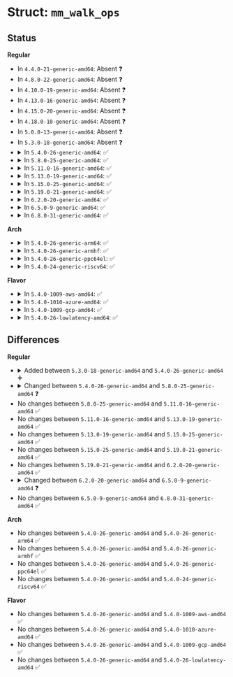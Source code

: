 # Struct: <code>mm_walk_ops</code>

## Status
<b>Regular</b>
<ul>
<li>
In <code>4.4.0-21-generic-amd64</code>: Absent ❓
</li>
<li>
In <code>4.8.0-22-generic-amd64</code>: Absent ❓
</li>
<li>
In <code>4.10.0-19-generic-amd64</code>: Absent ❓
</li>
<li>
In <code>4.13.0-16-generic-amd64</code>: Absent ❓
</li>
<li>
In <code>4.15.0-20-generic-amd64</code>: Absent ❓
</li>
<li>
In <code>4.18.0-10-generic-amd64</code>: Absent ❓
</li>
<li>
In <code>5.0.0-13-generic-amd64</code>: Absent ❓
</li>
<li>
In <code>5.3.0-18-generic-amd64</code>: Absent ❓
</li>
<li>
<details>
<summary>In <code>5.4.0-26-generic-amd64</code>: ✅</summary>

```c
struct mm_walk_ops {
    int (*)(pud_t *, long unsigned int, long unsigned int, struct mm_walk *) pud_entry;
    int (*)(pmd_t *, long unsigned int, long unsigned int, struct mm_walk *) pmd_entry;
    int (*)(pte_t *, long unsigned int, long unsigned int, struct mm_walk *) pte_entry;
    int (*)(long unsigned int, long unsigned int, struct mm_walk *) pte_hole;
    int (*)(pte_t *, long unsigned int, long unsigned int, long unsigned int, struct mm_walk *) hugetlb_entry;
    int (*)(long unsigned int, long unsigned int, struct mm_walk *) test_walk;
}
```
</details>
</li>
<li>
<details>
<summary>In <code>5.8.0-25-generic-amd64</code>: ✅</summary>

```c
struct mm_walk_ops {
    int (*)(pgd_t *, long unsigned int, long unsigned int, struct mm_walk *) pgd_entry;
    int (*)(p4d_t *, long unsigned int, long unsigned int, struct mm_walk *) p4d_entry;
    int (*)(pud_t *, long unsigned int, long unsigned int, struct mm_walk *) pud_entry;
    int (*)(pmd_t *, long unsigned int, long unsigned int, struct mm_walk *) pmd_entry;
    int (*)(pte_t *, long unsigned int, long unsigned int, struct mm_walk *) pte_entry;
    int (*)(long unsigned int, long unsigned int, int, struct mm_walk *) pte_hole;
    int (*)(pte_t *, long unsigned int, long unsigned int, long unsigned int, struct mm_walk *) hugetlb_entry;
    int (*)(long unsigned int, long unsigned int, struct mm_walk *) test_walk;
    int (*)(long unsigned int, long unsigned int, struct mm_walk *) pre_vma;
    void (*)(struct mm_walk *) post_vma;
}
```
</details>
</li>
<li>
<details>
<summary>In <code>5.11.0-16-generic-amd64</code>: ✅</summary>

```c
struct mm_walk_ops {
    int (*)(pgd_t *, long unsigned int, long unsigned int, struct mm_walk *) pgd_entry;
    int (*)(p4d_t *, long unsigned int, long unsigned int, struct mm_walk *) p4d_entry;
    int (*)(pud_t *, long unsigned int, long unsigned int, struct mm_walk *) pud_entry;
    int (*)(pmd_t *, long unsigned int, long unsigned int, struct mm_walk *) pmd_entry;
    int (*)(pte_t *, long unsigned int, long unsigned int, struct mm_walk *) pte_entry;
    int (*)(long unsigned int, long unsigned int, int, struct mm_walk *) pte_hole;
    int (*)(pte_t *, long unsigned int, long unsigned int, long unsigned int, struct mm_walk *) hugetlb_entry;
    int (*)(long unsigned int, long unsigned int, struct mm_walk *) test_walk;
    int (*)(long unsigned int, long unsigned int, struct mm_walk *) pre_vma;
    void (*)(struct mm_walk *) post_vma;
}
```
</details>
</li>
<li>
<details>
<summary>In <code>5.13.0-19-generic-amd64</code>: ✅</summary>

```c
struct mm_walk_ops {
    int (*)(pgd_t *, long unsigned int, long unsigned int, struct mm_walk *) pgd_entry;
    int (*)(p4d_t *, long unsigned int, long unsigned int, struct mm_walk *) p4d_entry;
    int (*)(pud_t *, long unsigned int, long unsigned int, struct mm_walk *) pud_entry;
    int (*)(pmd_t *, long unsigned int, long unsigned int, struct mm_walk *) pmd_entry;
    int (*)(pte_t *, long unsigned int, long unsigned int, struct mm_walk *) pte_entry;
    int (*)(long unsigned int, long unsigned int, int, struct mm_walk *) pte_hole;
    int (*)(pte_t *, long unsigned int, long unsigned int, long unsigned int, struct mm_walk *) hugetlb_entry;
    int (*)(long unsigned int, long unsigned int, struct mm_walk *) test_walk;
    int (*)(long unsigned int, long unsigned int, struct mm_walk *) pre_vma;
    void (*)(struct mm_walk *) post_vma;
}
```
</details>
</li>
<li>
<details>
<summary>In <code>5.15.0-25-generic-amd64</code>: ✅</summary>

```c
struct mm_walk_ops {
    int (*)(pgd_t *, long unsigned int, long unsigned int, struct mm_walk *) pgd_entry;
    int (*)(p4d_t *, long unsigned int, long unsigned int, struct mm_walk *) p4d_entry;
    int (*)(pud_t *, long unsigned int, long unsigned int, struct mm_walk *) pud_entry;
    int (*)(pmd_t *, long unsigned int, long unsigned int, struct mm_walk *) pmd_entry;
    int (*)(pte_t *, long unsigned int, long unsigned int, struct mm_walk *) pte_entry;
    int (*)(long unsigned int, long unsigned int, int, struct mm_walk *) pte_hole;
    int (*)(pte_t *, long unsigned int, long unsigned int, long unsigned int, struct mm_walk *) hugetlb_entry;
    int (*)(long unsigned int, long unsigned int, struct mm_walk *) test_walk;
    int (*)(long unsigned int, long unsigned int, struct mm_walk *) pre_vma;
    void (*)(struct mm_walk *) post_vma;
}
```
</details>
</li>
<li>
<details>
<summary>In <code>5.19.0-21-generic-amd64</code>: ✅</summary>

```c
struct mm_walk_ops {
    int (*)(pgd_t *, long unsigned int, long unsigned int, struct mm_walk *) pgd_entry;
    int (*)(p4d_t *, long unsigned int, long unsigned int, struct mm_walk *) p4d_entry;
    int (*)(pud_t *, long unsigned int, long unsigned int, struct mm_walk *) pud_entry;
    int (*)(pmd_t *, long unsigned int, long unsigned int, struct mm_walk *) pmd_entry;
    int (*)(pte_t *, long unsigned int, long unsigned int, struct mm_walk *) pte_entry;
    int (*)(long unsigned int, long unsigned int, int, struct mm_walk *) pte_hole;
    int (*)(pte_t *, long unsigned int, long unsigned int, long unsigned int, struct mm_walk *) hugetlb_entry;
    int (*)(long unsigned int, long unsigned int, struct mm_walk *) test_walk;
    int (*)(long unsigned int, long unsigned int, struct mm_walk *) pre_vma;
    void (*)(struct mm_walk *) post_vma;
}
```
</details>
</li>
<li>
<details>
<summary>In <code>6.2.0-20-generic-amd64</code>: ✅</summary>

```c
struct mm_walk_ops {
    int (*)(pgd_t *, long unsigned int, long unsigned int, struct mm_walk *) pgd_entry;
    int (*)(p4d_t *, long unsigned int, long unsigned int, struct mm_walk *) p4d_entry;
    int (*)(pud_t *, long unsigned int, long unsigned int, struct mm_walk *) pud_entry;
    int (*)(pmd_t *, long unsigned int, long unsigned int, struct mm_walk *) pmd_entry;
    int (*)(pte_t *, long unsigned int, long unsigned int, struct mm_walk *) pte_entry;
    int (*)(long unsigned int, long unsigned int, int, struct mm_walk *) pte_hole;
    int (*)(pte_t *, long unsigned int, long unsigned int, long unsigned int, struct mm_walk *) hugetlb_entry;
    int (*)(long unsigned int, long unsigned int, struct mm_walk *) test_walk;
    int (*)(long unsigned int, long unsigned int, struct mm_walk *) pre_vma;
    void (*)(struct mm_walk *) post_vma;
}
```
</details>
</li>
<li>
<details>
<summary>In <code>6.5.0-9-generic-amd64</code>: ✅</summary>

```c
struct mm_walk_ops {
    int (*)(pgd_t *, long unsigned int, long unsigned int, struct mm_walk *) pgd_entry;
    int (*)(p4d_t *, long unsigned int, long unsigned int, struct mm_walk *) p4d_entry;
    int (*)(pud_t *, long unsigned int, long unsigned int, struct mm_walk *) pud_entry;
    int (*)(pmd_t *, long unsigned int, long unsigned int, struct mm_walk *) pmd_entry;
    int (*)(pte_t *, long unsigned int, long unsigned int, struct mm_walk *) pte_entry;
    int (*)(long unsigned int, long unsigned int, int, struct mm_walk *) pte_hole;
    int (*)(pte_t *, long unsigned int, long unsigned int, long unsigned int, struct mm_walk *) hugetlb_entry;
    int (*)(long unsigned int, long unsigned int, struct mm_walk *) test_walk;
    int (*)(long unsigned int, long unsigned int, struct mm_walk *) pre_vma;
    void (*)(struct mm_walk *) post_vma;
    enum page_walk_lock walk_lock;
}
```
</details>
</li>
<li>
<details>
<summary>In <code>6.8.0-31-generic-amd64</code>: ✅</summary>

```c
struct mm_walk_ops {
    int (*)(pgd_t *, long unsigned int, long unsigned int, struct mm_walk *) pgd_entry;
    int (*)(p4d_t *, long unsigned int, long unsigned int, struct mm_walk *) p4d_entry;
    int (*)(pud_t *, long unsigned int, long unsigned int, struct mm_walk *) pud_entry;
    int (*)(pmd_t *, long unsigned int, long unsigned int, struct mm_walk *) pmd_entry;
    int (*)(pte_t *, long unsigned int, long unsigned int, struct mm_walk *) pte_entry;
    int (*)(long unsigned int, long unsigned int, int, struct mm_walk *) pte_hole;
    int (*)(pte_t *, long unsigned int, long unsigned int, long unsigned int, struct mm_walk *) hugetlb_entry;
    int (*)(long unsigned int, long unsigned int, struct mm_walk *) test_walk;
    int (*)(long unsigned int, long unsigned int, struct mm_walk *) pre_vma;
    void (*)(struct mm_walk *) post_vma;
    enum page_walk_lock walk_lock;
}
```
</details>
</li>
</ul>
<b>Arch</b>
<ul>
<li>
<details>
<summary>In <code>5.4.0-26-generic-arm64</code>: ✅</summary>

```c
struct mm_walk_ops {
    int (*)(pud_t *, long unsigned int, long unsigned int, struct mm_walk *) pud_entry;
    int (*)(pmd_t *, long unsigned int, long unsigned int, struct mm_walk *) pmd_entry;
    int (*)(pte_t *, long unsigned int, long unsigned int, struct mm_walk *) pte_entry;
    int (*)(long unsigned int, long unsigned int, struct mm_walk *) pte_hole;
    int (*)(pte_t *, long unsigned int, long unsigned int, long unsigned int, struct mm_walk *) hugetlb_entry;
    int (*)(long unsigned int, long unsigned int, struct mm_walk *) test_walk;
}
```
</details>
</li>
<li>
<details>
<summary>In <code>5.4.0-26-generic-armhf</code>: ✅</summary>

```c
struct mm_walk_ops {
    int (*)(pud_t *, long unsigned int, long unsigned int, struct mm_walk *) pud_entry;
    int (*)(pmd_t *, long unsigned int, long unsigned int, struct mm_walk *) pmd_entry;
    int (*)(pte_t *, long unsigned int, long unsigned int, struct mm_walk *) pte_entry;
    int (*)(long unsigned int, long unsigned int, struct mm_walk *) pte_hole;
    int (*)(pte_t *, long unsigned int, long unsigned int, long unsigned int, struct mm_walk *) hugetlb_entry;
    int (*)(long unsigned int, long unsigned int, struct mm_walk *) test_walk;
}
```
</details>
</li>
<li>
<details>
<summary>In <code>5.4.0-26-generic-ppc64el</code>: ✅</summary>

```c
struct mm_walk_ops {
    int (*)(pud_t *, long unsigned int, long unsigned int, struct mm_walk *) pud_entry;
    int (*)(pmd_t *, long unsigned int, long unsigned int, struct mm_walk *) pmd_entry;
    int (*)(pte_t *, long unsigned int, long unsigned int, struct mm_walk *) pte_entry;
    int (*)(long unsigned int, long unsigned int, struct mm_walk *) pte_hole;
    int (*)(pte_t *, long unsigned int, long unsigned int, long unsigned int, struct mm_walk *) hugetlb_entry;
    int (*)(long unsigned int, long unsigned int, struct mm_walk *) test_walk;
}
```
</details>
</li>
<li>
<details>
<summary>In <code>5.4.0-24-generic-riscv64</code>: ✅</summary>

```c
struct mm_walk_ops {
    int (*)(pud_t *, long unsigned int, long unsigned int, struct mm_walk *) pud_entry;
    int (*)(pmd_t *, long unsigned int, long unsigned int, struct mm_walk *) pmd_entry;
    int (*)(pte_t *, long unsigned int, long unsigned int, struct mm_walk *) pte_entry;
    int (*)(long unsigned int, long unsigned int, struct mm_walk *) pte_hole;
    int (*)(pte_t *, long unsigned int, long unsigned int, long unsigned int, struct mm_walk *) hugetlb_entry;
    int (*)(long unsigned int, long unsigned int, struct mm_walk *) test_walk;
}
```
</details>
</li>
</ul>
<b>Flavor</b>
<ul>
<li>
<details>
<summary>In <code>5.4.0-1009-aws-amd64</code>: ✅</summary>

```c
struct mm_walk_ops {
    int (*)(pud_t *, long unsigned int, long unsigned int, struct mm_walk *) pud_entry;
    int (*)(pmd_t *, long unsigned int, long unsigned int, struct mm_walk *) pmd_entry;
    int (*)(pte_t *, long unsigned int, long unsigned int, struct mm_walk *) pte_entry;
    int (*)(long unsigned int, long unsigned int, struct mm_walk *) pte_hole;
    int (*)(pte_t *, long unsigned int, long unsigned int, long unsigned int, struct mm_walk *) hugetlb_entry;
    int (*)(long unsigned int, long unsigned int, struct mm_walk *) test_walk;
}
```
</details>
</li>
<li>
<details>
<summary>In <code>5.4.0-1010-azure-amd64</code>: ✅</summary>

```c
struct mm_walk_ops {
    int (*)(pud_t *, long unsigned int, long unsigned int, struct mm_walk *) pud_entry;
    int (*)(pmd_t *, long unsigned int, long unsigned int, struct mm_walk *) pmd_entry;
    int (*)(pte_t *, long unsigned int, long unsigned int, struct mm_walk *) pte_entry;
    int (*)(long unsigned int, long unsigned int, struct mm_walk *) pte_hole;
    int (*)(pte_t *, long unsigned int, long unsigned int, long unsigned int, struct mm_walk *) hugetlb_entry;
    int (*)(long unsigned int, long unsigned int, struct mm_walk *) test_walk;
}
```
</details>
</li>
<li>
<details>
<summary>In <code>5.4.0-1009-gcp-amd64</code>: ✅</summary>

```c
struct mm_walk_ops {
    int (*)(pud_t *, long unsigned int, long unsigned int, struct mm_walk *) pud_entry;
    int (*)(pmd_t *, long unsigned int, long unsigned int, struct mm_walk *) pmd_entry;
    int (*)(pte_t *, long unsigned int, long unsigned int, struct mm_walk *) pte_entry;
    int (*)(long unsigned int, long unsigned int, struct mm_walk *) pte_hole;
    int (*)(pte_t *, long unsigned int, long unsigned int, long unsigned int, struct mm_walk *) hugetlb_entry;
    int (*)(long unsigned int, long unsigned int, struct mm_walk *) test_walk;
}
```
</details>
</li>
<li>
<details>
<summary>In <code>5.4.0-26-lowlatency-amd64</code>: ✅</summary>

```c
struct mm_walk_ops {
    int (*)(pud_t *, long unsigned int, long unsigned int, struct mm_walk *) pud_entry;
    int (*)(pmd_t *, long unsigned int, long unsigned int, struct mm_walk *) pmd_entry;
    int (*)(pte_t *, long unsigned int, long unsigned int, struct mm_walk *) pte_entry;
    int (*)(long unsigned int, long unsigned int, struct mm_walk *) pte_hole;
    int (*)(pte_t *, long unsigned int, long unsigned int, long unsigned int, struct mm_walk *) hugetlb_entry;
    int (*)(long unsigned int, long unsigned int, struct mm_walk *) test_walk;
}
```
</details>
</li>
</ul>

## Differences
<b>Regular</b>
<ul>
<li>
<details>
<summary>Added between <code>5.3.0-18-generic-amd64</code> and <code>5.4.0-26-generic-amd64</code> ➕</summary>

```c
struct mm_walk_ops {
    int (*)(pud_t *, long unsigned int, long unsigned int, struct mm_walk *) pud_entry;
    int (*)(pmd_t *, long unsigned int, long unsigned int, struct mm_walk *) pmd_entry;
    int (*)(pte_t *, long unsigned int, long unsigned int, struct mm_walk *) pte_entry;
    int (*)(long unsigned int, long unsigned int, struct mm_walk *) pte_hole;
    int (*)(pte_t *, long unsigned int, long unsigned int, long unsigned int, struct mm_walk *) hugetlb_entry;
    int (*)(long unsigned int, long unsigned int, struct mm_walk *) test_walk;
}
```
</details>
</li>
<li>
<details>
<summary>Changed between <code>5.4.0-26-generic-amd64</code> and <code>5.8.0-25-generic-amd64</code> ❓</summary>
<ul>
<li>
<b>Field added. </b>
<code>int (*)(pgd_t *, long unsigned int, long unsigned int, struct mm_walk *) pgd_entry</code>
</li>
<li>
<b>Field added. </b>
<code>int (*)(p4d_t *, long unsigned int, long unsigned int, struct mm_walk *) p4d_entry</code>
</li>
<li>
<b>Field added. </b>
<code>int (*)(long unsigned int, long unsigned int, struct mm_walk *) pre_vma</code>
</li>
<li>
<b>Field added. </b>
<code>void (*)(struct mm_walk *) post_vma</code>
</li>
<li>
<b>Field type changed. </b>
<code>int (*)(long unsigned int, long unsigned int, struct mm_walk *) pte_hole</code> ➡️ <code>int (*)(long unsigned int, long unsigned int, int, struct mm_walk *) pte_hole</code>
</li>
</ul>
</details>
</li>
<li>
No changes between <code>5.8.0-25-generic-amd64</code> and <code>5.11.0-16-generic-amd64</code> ✅
</li>
<li>
No changes between <code>5.11.0-16-generic-amd64</code> and <code>5.13.0-19-generic-amd64</code> ✅
</li>
<li>
No changes between <code>5.13.0-19-generic-amd64</code> and <code>5.15.0-25-generic-amd64</code> ✅
</li>
<li>
No changes between <code>5.15.0-25-generic-amd64</code> and <code>5.19.0-21-generic-amd64</code> ✅
</li>
<li>
No changes between <code>5.19.0-21-generic-amd64</code> and <code>6.2.0-20-generic-amd64</code> ✅
</li>
<li>
<details>
<summary>Changed between <code>6.2.0-20-generic-amd64</code> and <code>6.5.0-9-generic-amd64</code> ❓</summary>
<ul>
<li>
<b>Field added. </b>
<code>enum page_walk_lock walk_lock</code>
</li>
</ul>
</details>
</li>
<li>
No changes between <code>6.5.0-9-generic-amd64</code> and <code>6.8.0-31-generic-amd64</code> ✅
</li>
</ul>
<b>Arch</b>
<ul>
<li>
No changes between <code>5.4.0-26-generic-amd64</code> and <code>5.4.0-26-generic-arm64</code> ✅
</li>
<li>
No changes between <code>5.4.0-26-generic-amd64</code> and <code>5.4.0-26-generic-armhf</code> ✅
</li>
<li>
No changes between <code>5.4.0-26-generic-amd64</code> and <code>5.4.0-26-generic-ppc64el</code> ✅
</li>
<li>
No changes between <code>5.4.0-26-generic-amd64</code> and <code>5.4.0-24-generic-riscv64</code> ✅
</li>
</ul>
<b>Flavor</b>
<ul>
<li>
No changes between <code>5.4.0-26-generic-amd64</code> and <code>5.4.0-1009-aws-amd64</code> ✅
</li>
<li>
No changes between <code>5.4.0-26-generic-amd64</code> and <code>5.4.0-1010-azure-amd64</code> ✅
</li>
<li>
No changes between <code>5.4.0-26-generic-amd64</code> and <code>5.4.0-1009-gcp-amd64</code> ✅
</li>
<li>
No changes between <code>5.4.0-26-generic-amd64</code> and <code>5.4.0-26-lowlatency-amd64</code> ✅
</li>
</ul>
